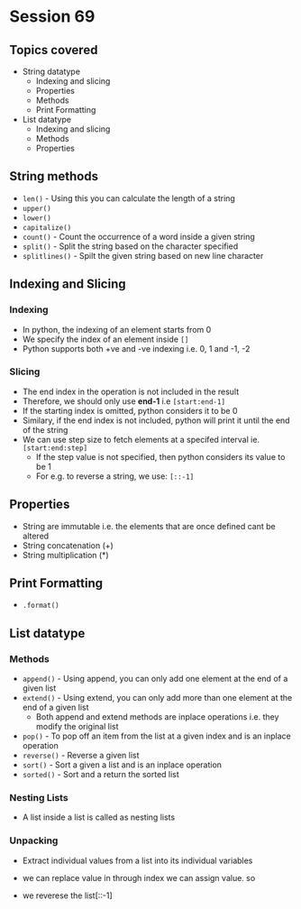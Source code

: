 # Session 69

## Topics covered

- String datatype
  - Indexing and slicing
  - Properties
  - Methods
  - Print Formatting
- List datatype
  - Indexing and slicing
  - Methods
  - Properties

## String methods

- `len()` - Using this you can calculate the length of a string
- `upper()`
- `lower()`
- `capitalize()`
- `count()` - Count the occurrence of a word inside a given string
- `split()` - Split the string based on the character specified
- `splitlines()` - Spilt the given string based on new line character

## Indexing and Slicing

### Indexing

- In python, the indexing of an element starts from 0
- We specify the index of an element inside `[]`
- Python supports both +ve and -ve indexing i.e. 0, 1 and -1, -2

### Slicing

- The end index in the operation is not included in the result
- Therefore, we should only use **end-1** i.e `[start:end-1]`
- If the starting index is omitted, python considers it to be 0
- Similary, if the end index is not included, python will print it until the end of the string
- We can use step size to fetch elements at a specifed interval ie. `[start:end:step]`
  - If the step value is not specified, then python considers its value to be 1
  - For e.g. to reverse a string, we use: `[::-1]`

## Properties

- String are immutable i.e. the elements that are once defined cant be altered
- String concatenation (+)
- String multiplication (*)

## Print Formatting

- `.format()`

## List datatype

### Methods

- `append()` - Using append, you can only add one element at the end of a given list
- `extend()` - Using extend, you can only add more than one element at the end of a given list
  - Both append and extend methods are inplace operations i.e. they modify the original list
- `pop()` - To pop off an item from the list at a given index and is an inplace operation
- `reverse()` - Reverse a given list
- `sort()` - Sort a given a list and is an inplace operation
- `sorted()` - Sort and a return the sorted list

### Nesting Lists

- A list inside a list is called as nesting lists

### Unpacking

- Extract individual values from a list into its individual variables

- we can replace value in through index we can assign value. so 

- we reverese the list[::-1]
